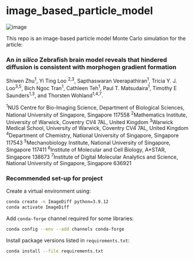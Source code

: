 # image_based_particle_model

![image](https://github.com/Yi-Ting-Loo/image_based_particle_model/assets/91601788/77cef681-b400-415d-8a79-f8de52a989b2)

This repo is an image-based particle model Monte Carlo simulation for the article:

### An $\textit{in silico}$ Zebrafish brain model reveals that hindered diffusion is consistent with morphogen gradient formation

Shiwen Zhu<sup>1</sup>, Yi Ting Loo <sup>2,3</sup>, Sapthaswaran Veerapathiran<sup>1</sup>, Tricia Y. J. Loo<sup>3,5</sup>, Bich Ngoc Tran<sup>1</sup>, Cathleen Teh<sup>1</sup>, Paul T. Matsudaira<sup>1</sup>, Timothy E Saunders<sup>1,3</sup>, and Thorsten Wohland<sup>1,4,7</sup>.

<sup>1</sup>NUS Centre for Bio-Imaging Science, Department of Biological Sciences, National University of Singapore, Singapore 117558
<sup>2</sup>Mathematics Institute, University of Warwick, Coventry CV4 7AL, United Kingdom
<sup>3</sup>Warwick Medical School, University of Warwick, Coventry CV4 7AL, United Kingdom
<sup>4</sup>Department of Chemistry, National University of Singapore, Singapore 117543
<sup>5</sup>Mechanobiology Institute, National University of Singapore, Singapore 117411
<sup>6</sup>Institute of Molecular and Cell Biology, A*STAR, Singapore 138673
<sup>7</sup>Institute of Digital Molecular Analytics and Science, National University of Singapore, Singapore 636921


### Recommended set-up for project

Create a virtual environment using:
```bash
conda create -n ImageDiff python=3.9.12
conda activate ImageDiff
```
Add `conda-forge` channel required for some libraries:
``` bash
conda config --env --add channels conda-forge
```

Install package versions listed in `requirements.txt`:
```bash
conda install --file requirements.txt
```

